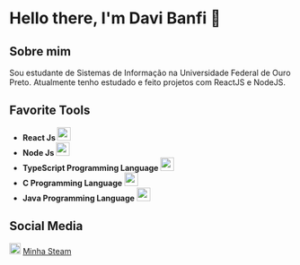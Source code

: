 # Hello there, I'm Davi Banfi 👋

## Sobre mim

Sou estudante de Sistemas de Informação na Universidade Federal de Ouro Preto. Atualmente tenho estudado e feito projetos com ReactJS e NodeJS.

## Favorite Tools

<ul>
  <li> <b> React Js </b> <img src="https://www.flaticon.com/svg/static/icons/svg/1260/1260775.svg" width="24"/> </li>
  <li> <b> Node Js </b> <img src="https://www.flaticon.com/svg/static/icons/svg/919/919825.svg" width="24"/> </li>
  <li> <b> TypeScript Programming Language </b> <img src="https://i.ibb.co/PZ2XZgr/ts.png" width="24"/> </li>
  <li> <b> C Programming Language</b> <img src="https://www.flaticon.com/svg/static/icons/svg/3600/3600912.svg" width="24"/> </li>
  <li> <b> Java Programming Language</b> <img src="https://www.flaticon.com/svg/static/icons/svg/226/226777.svg" width="24"/> </li>
</ul>

## Social Media

<img src="https://www.flaticon.com/svg/static/icons/svg/3/3782.svg" width="20"/> [Minha Steam](https://steamcommunity.com/id/constaxi/)
